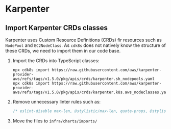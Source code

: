 # Karpenter

## Import Karpenter CRDs classes

Karpenter uses Custom Resource Definitions (CRDs) fir resources such as `NodePool` and `EC2NodeClass`.
As `cdk8s` does not natively know the structure of these CRDs, we need to import them in our code base.

1. Import the CRDs into TypeScript classes:

   ``` shell
   npx cdk8s import https://raw.githubusercontent.com/aws/karpenter-provider-aws/refs/tags/v1.5.0/pkg/apis/crds/karpenter.sh_nodepools.yaml
   npx cdk8s import https://raw.githubusercontent.com/aws/karpenter-provider-aws/refs/tags/v1.5.0/pkg/apis/crds/karpenter.k8s.aws_nodeclasses.yaml
   ```

2. Remove unnecessary linter rules such as:

   ``` typescript
   /* eslint-disable max-len, @stylistic/max-len, quote-props, @stylistic/quote-props */
   ```

3. Move the files to `infra/charts/imports/`
